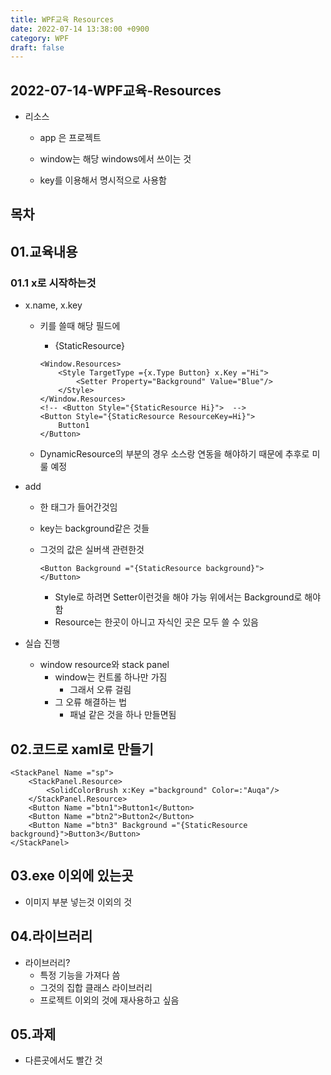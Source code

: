 ```yaml
---
title: WPF교육 Resources
date: 2022-07-14 13:38:00 +0900
category: WPF
draft: false
---
```


## 2022-07-14-WPF교육-Resources

- 리소스

  - app 은 프로젝트

  - window는 해당 windows에서 쓰이는 것

  - key를 이용해서 명시적으로 사용함

## 목차

## 01.교육내용

### 01.1 x로 시작하는것

- x.name, x.key

  - 키를 쓸때 해당 필드에

    - {StaticResource}

    ```xaml
    <Window.Resources>
    	<Style TargetType ={x.Type Button} x.Key ="Hi">
        	<Setter Property="Background" Value="Blue"/>
        </Style>
    </Window.Resources>
    <!-- <Button Style="{StaticResource Hi}">  -->
    <Button Style="{StaticResource ResourceKey=Hi}">
        Button1
    </Button>
    ```

  - DynamicResource의 부분의 경우 소스랑 연동을 해야하기 때문에 추후로 미룰 예정

- add

  - 한 태그가 들어간것임

  - key는 background같은 것들

  - 그것의 값은 실버색  관련한것

    ```xaml
    <Button Background ="{StaticResource background}">
    </Button>
    ```

    - Style로 하려면 Setter이런것을 해야 가능 위에서는 Background로 해야함
    - Resource는 한곳이 아니고 자식인 곳은 모두 쓸 수 있음

- 실습 진행

  - window resource와 stack panel 
    - window는 컨트롤 하나만 가짐
      - 그래서 오류 걸림
    - 그 오류 해결하는 법
      - 패널 같은 것을 하나 만들면됨

## 02.코드로 xaml로 만들기

```xaml
<StackPanel Name ="sp">
    <StackPanel.Resource>
    	<SolidColorBrush x:Key ="background" Color=:"Auqa"/>
    </StackPanel.Resource>
	<Button Name ="btn1">Button1</Button>
	<Button Name ="btn2">Button2</Button>
	<Button Name ="btn3" Background ="{StaticResource background}">Button3</Button>
</StackPanel>
```

## 03.exe 이외에 있는곳

- 이미지 부분 넣는것 이외의 것

## 04.라이브러리

- 라이브러리?
  - 특정 기능을 가져다 씀
  - 그것의 집합 클래스 라이브러리
  - 프로젝트 이외의 것에 재사용하고 싶음

## 05.과제

- 다른곳에서도 빨간 것